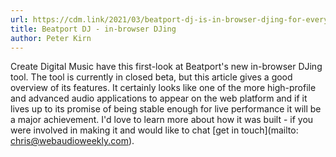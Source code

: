 ```yaml
---
url: https://cdm.link/2021/03/beatport-dj-is-in-browser-djing-for-everybody-a-first-look-from-a-producer-dj-perspective/
title: Beatport DJ - in-browser DJing
author: Peter Kirn
---
```


Create Digital Music have this first-look at Beatport's new in-browser DJing tool. The tool is currently in closed beta, but this article gives a good overview of its features. It certainly looks like one of the more high-profile and advanced audio applications to appear on the web platform and if it lives up to its promise of being stable enough for live performance it will be a major achievement. I'd love to learn more about how it was built - if you were involved in making it and would like to chat [get in touch](mailto: chris@webaudioweekly.com).
